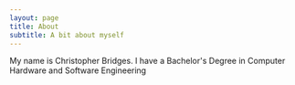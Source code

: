 ```yaml
---
layout: page
title: About
subtitle: A bit about myself
---
```


My name is Christopher Bridges. I have a Bachelor's Degree in Computer Hardware and Software Engineering
